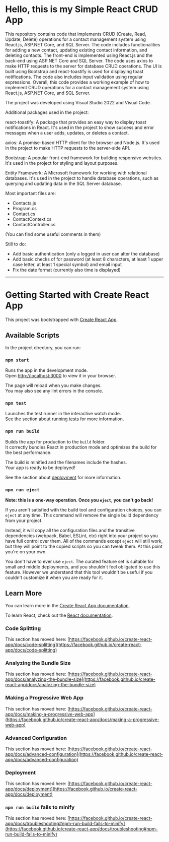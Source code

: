 # Hello, this is my Simple React CRUD App
This repository contains code that implements CRUD (Create, Read, Update, Delete) operations for a contact management system using React.js, ASP.NET Core, and SQL Server. The code includes functionalities for adding a new contact, updating existing contact information, and deleting contacts. The front-end is implemented using React.js and the back-end using ASP.NET Core and SQL Server. The code uses axios to make HTTP requests to the server for database CRUD operations. The UI is built using Bootstrap and react-toastify is used for displaying toast notifications. The code also includes input validation using regular expressions. Overall, this code provides a working example of how to implement CRUD operations for a contact management system using React.js, ASP.NET Core, and SQL Server.

The project was developed using Visual Studio 2022 and Visual Code. 

Additional packages used in the project:

react-toastify: A package that provides an easy way to display toast notifications in React. It's used in the project to show success and error messages when a user adds, updates, or deletes a contact.

axios: A promise-based HTTP client for the browser and Node.js. It's used in the project to make HTTP requests to the server-side API.

Bootstrap: A popular front-end framework for building responsive websites. It's used in the project for styling and layout purposes.

Entity Framework: A Microsoft framework for working with relational databases. It's used in the project to handle database operations, such as querying and updating data in the SQL Server database.

Most important files are: 
- Contacts.js
- Program.cs
- Contact.cs
- ContactContext.cs
- ContactController.cs

(You can find some useful comments in them)

Still to do:
- Add basic authentication (only a logged in user can alter the database)
- Add basic checks of for password (at least 8 characters, at least 1 upper case letter, at least 1 special symbol) and email input
- Fix the date format (currently also time is displayed)
_________________________________________________________________________________________________________________________________
# Getting Started with Create React App

This project was bootstrapped with [Create React App](https://github.com/facebook/create-react-app).

## Available Scripts

In the project directory, you can run:

### `npm start`

Runs the app in the development mode.\
Open [http://localhost:3000](http://localhost:3000) to view it in your browser.

The page will reload when you make changes.\
You may also see any lint errors in the console.

### `npm test`

Launches the test runner in the interactive watch mode.\
See the section about [running tests](https://facebook.github.io/create-react-app/docs/running-tests) for more information.

### `npm run build`

Builds the app for production to the `build` folder.\
It correctly bundles React in production mode and optimizes the build for the best performance.

The build is minified and the filenames include the hashes.\
Your app is ready to be deployed!

See the section about [deployment](https://facebook.github.io/create-react-app/docs/deployment) for more information.

### `npm run eject`

**Note: this is a one-way operation. Once you `eject`, you can't go back!**

If you aren't satisfied with the build tool and configuration choices, you can `eject` at any time. This command will remove the single build dependency from your project.

Instead, it will copy all the configuration files and the transitive dependencies (webpack, Babel, ESLint, etc) right into your project so you have full control over them. All of the commands except `eject` will still work, but they will point to the copied scripts so you can tweak them. At this point you're on your own.

You don't have to ever use `eject`. The curated feature set is suitable for small and middle deployments, and you shouldn't feel obligated to use this feature. However we understand that this tool wouldn't be useful if you couldn't customize it when you are ready for it.

## Learn More

You can learn more in the [Create React App documentation](https://facebook.github.io/create-react-app/docs/getting-started).

To learn React, check out the [React documentation](https://reactjs.org/).

### Code Splitting

This section has moved here: [https://facebook.github.io/create-react-app/docs/code-splitting](https://facebook.github.io/create-react-app/docs/code-splitting)

### Analyzing the Bundle Size

This section has moved here: [https://facebook.github.io/create-react-app/docs/analyzing-the-bundle-size](https://facebook.github.io/create-react-app/docs/analyzing-the-bundle-size)

### Making a Progressive Web App

This section has moved here: [https://facebook.github.io/create-react-app/docs/making-a-progressive-web-app](https://facebook.github.io/create-react-app/docs/making-a-progressive-web-app)

### Advanced Configuration

This section has moved here: [https://facebook.github.io/create-react-app/docs/advanced-configuration](https://facebook.github.io/create-react-app/docs/advanced-configuration)

### Deployment

This section has moved here: [https://facebook.github.io/create-react-app/docs/deployment](https://facebook.github.io/create-react-app/docs/deployment)

### `npm run build` fails to minify

This section has moved here: [https://facebook.github.io/create-react-app/docs/troubleshooting#npm-run-build-fails-to-minify](https://facebook.github.io/create-react-app/docs/troubleshooting#npm-run-build-fails-to-minify)
